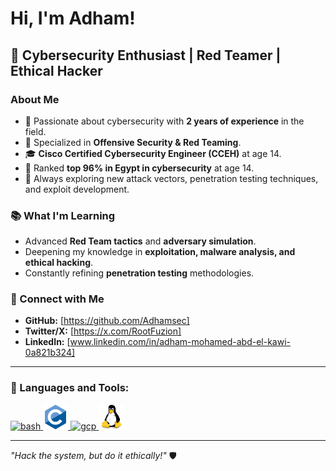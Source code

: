 # Hi, I'm Adham!

## 🔮 Cybersecurity Enthusiast | Red Teamer | Ethical Hacker

### About Me

- 💪 Passionate about cybersecurity with **2 years of experience** in the field.
- 🔐 Specialized in **Offensive Security & Red Teaming**.
- 🎓 **Cisco Certified Cybersecurity Engineer (CCEH)** at age 14.
- 🌟 Ranked **top 96% in Egypt in cybersecurity** at age 14.
- 🔬 Always exploring new attack vectors, penetration testing techniques, and exploit development.

### 📚 What I'm Learning

- Advanced **Red Team tactics** and **adversary simulation**.
- Deepening my knowledge in **exploitation, malware analysis, and ethical hacking**.
- Constantly refining **penetration testing** methodologies.

### 🔗 Connect with Me

- **GitHub:** [https://github.com/Adhamsec]
- **Twitter/X:** [https://x.com/RootFuzion]
- **LinkedIn:** [www.linkedin.com/in/adham-mohamed-abd-el-kawi-0a821b324]

---

### 📌 Languages and Tools:

<p align="left"> 
  <a href="https://www.gnu.org/software/bash/" target="_blank" rel="noreferrer"> 
    <img src="https://www.vectorlogo.zone/logos/gnu_bash/gnu_bash-icon.svg" alt="bash" width="40" height="40"/> 
  </a> 
  <a href="https://www.cprogramming.com/" target="_blank" rel="noreferrer"> 
    <img src="https://raw.githubusercontent.com/devicons/devicon/master/icons/c/c-original.svg" alt="c" width="40" height="40"/> 
  </a> 
  <a href="https://cloud.google.com" target="_blank" rel="noreferrer"> 
    <img src="https://www.vectorlogo.zone/logos/google_cloud/google_cloud-icon.svg" alt="gcp" width="40" height="40"/> 
  </a> 
  <a href="https://www.linux.org/" target="_blank" rel="noreferrer"> 
    <img src="https://raw.githubusercontent.com/devicons/devicon/master/icons/linux/linux-original.svg" alt="linux" width="40" height="40"/> 
  </a> 
</p>

---

*"Hack the system, but do it ethically!"* 🛡️

